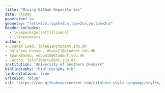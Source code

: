 ```yaml
---
title: "Mining Github Repositories"
date: \today
papersize: a4
geometry: "left=3cm,right=3cm,top=2cm,bottom=2cm"
header-includes:
  - \usepackage[left]{lineno}
  - \linenumbers
author:
- Joakim Leed, jolee18@student.sdu.dk
- OnlyFans Hansen, ohans21@student.sdu.dk
- SpankBanko, emspa15@ßtudent.sdu.dk
- Jectho, jetof20@student.sdu.dk
institution: "University of Southern Denmark"
bibliography: "bibliography.bib"
link-citations: true
urlcolor: "blue"
csl: "https://raw.githubusercontent.com/citation-style-language/styles/refs/heads/master/ieee.csl"
---
```

